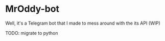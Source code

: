 # MrOddy-bot
Well, it's a Telegram bot that I made to mess around with the its API (WIP)

TODO: migrate to python 
